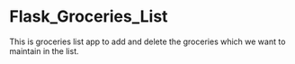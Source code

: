 # Flask_Groceries_List
This is groceries list app to add and delete the groceries which we want to maintain in the list.
